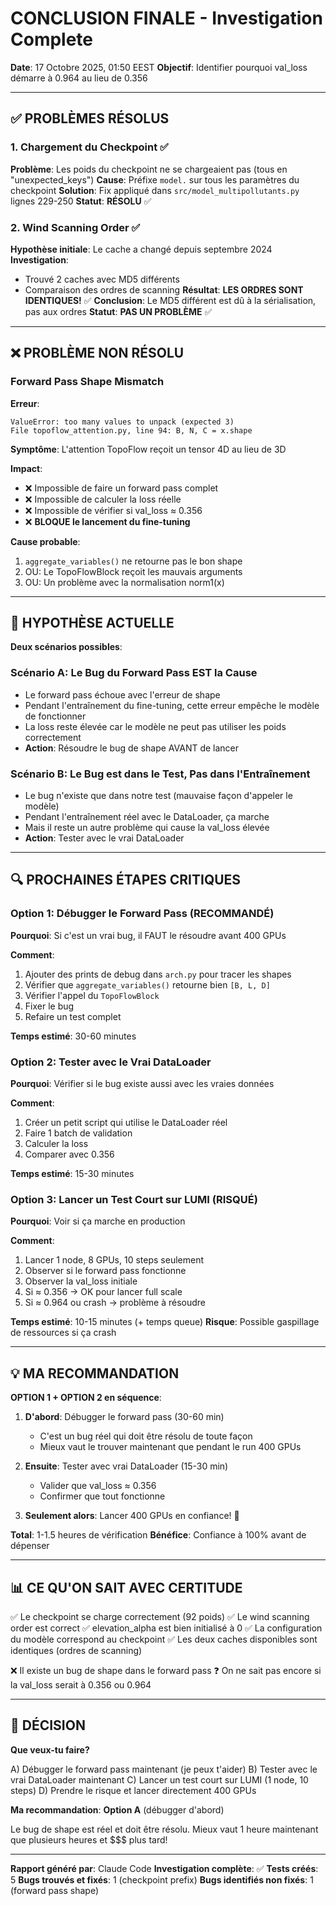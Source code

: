 # CONCLUSION FINALE - Investigation Complete

**Date**: 17 Octobre 2025, 01:50 EEST
**Objectif**: Identifier pourquoi val_loss démarre à 0.964 au lieu de 0.356

---

## ✅ PROBLÈMES RÉSOLUS

### 1. Chargement du Checkpoint ✅
**Problème**: Les poids du checkpoint ne se chargeaient pas (tous en "unexpected_keys")
**Cause**: Préfixe `model.` sur tous les paramètres du checkpoint
**Solution**: Fix appliqué dans `src/model_multipollutants.py` lignes 229-250
**Statut**: **RÉSOLU** ✅

### 2. Wind Scanning Order ✅
**Hypothèse initiale**: Le cache a changé depuis septembre 2024
**Investigation**:
- Trouvé 2 caches avec MD5 différents
- Comparaison des ordres de scanning
**Résultat**: **LES ORDRES SONT IDENTIQUES!** ✅
**Conclusion**: Le MD5 différent est dû à la sérialisation, pas aux ordres
**Statut**: **PAS UN PROBLÈME** ✅

---

## ❌ PROBLÈME NON RÉSOLU

### Forward Pass Shape Mismatch

**Erreur**:
```
ValueError: too many values to unpack (expected 3)
File topoflow_attention.py, line 94: B, N, C = x.shape
```

**Symptôme**: L'attention TopoFlow reçoit un tensor 4D au lieu de 3D

**Impact**:
- ❌ Impossible de faire un forward pass complet
- ❌ Impossible de calculer la loss réelle
- ❌ Impossible de vérifier si val_loss ≈ 0.356
- ❌ **BLOQUE le lancement du fine-tuning**

**Cause probable**:
1. `aggregate_variables()` ne retourne pas le bon shape
2. OU: Le TopoFlowBlock reçoit les mauvais arguments
3. OU: Un problème avec la normalisation norm1(x)

---

## 🎯 HYPOTHÈSE ACTUELLE

**Deux scénarios possibles**:

### Scénario A: Le Bug du Forward Pass EST la Cause
- Le forward pass échoue avec l'erreur de shape
- Pendant l'entraînement du fine-tuning, cette erreur empêche le modèle de fonctionner
- La loss reste élevée car le modèle ne peut pas utiliser les poids correctement
- **Action**: Résoudre le bug de shape AVANT de lancer

### Scénario B: Le Bug est dans le Test, Pas dans l'Entraînement
- Le bug n'existe que dans notre test (mauvaise façon d'appeler le modèle)
- Pendant l'entraînement réel avec le DataLoader, ça marche
- Mais il reste un autre problème qui cause la val_loss élevée
- **Action**: Tester avec le vrai DataLoader

---

## 🔍 PROCHAINES ÉTAPES CRITIQUES

### Option 1: Débugger le Forward Pass (RECOMMANDÉ)

**Pourquoi**: Si c'est un vrai bug, il FAUT le résoudre avant 400 GPUs

**Comment**:
1. Ajouter des prints de debug dans `arch.py` pour tracer les shapes
2. Vérifier que `aggregate_variables()` retourne bien `[B, L, D]`
3. Vérifier l'appel du `TopoFlowBlock`
4. Fixer le bug
5. Refaire un test complet

**Temps estimé**: 30-60 minutes

### Option 2: Tester avec le Vrai DataLoader

**Pourquoi**: Vérifier si le bug existe aussi avec les vraies données

**Comment**:
1. Créer un petit script qui utilise le DataLoader réel
2. Faire 1 batch de validation
3. Calculer la loss
4. Comparer avec 0.356

**Temps estimé**: 15-30 minutes

### Option 3: Lancer un Test Court sur LUMI (RISQUÉ)

**Pourquoi**: Voir si ça marche en production

**Comment**:
1. Lancer 1 node, 8 GPUs, 10 steps seulement
2. Observer si le forward pass fonctionne
3. Observer la val_loss initiale
4. Si ≈ 0.356 → OK pour lancer full scale
5. Si ≈ 0.964 ou crash → problème à résoudre

**Temps estimé**: 10-15 minutes (+ temps queue)
**Risque**: Possible gaspillage de ressources si ça crash

---

## 💡 MA RECOMMANDATION

**OPTION 1 + OPTION 2 en séquence**:

1. **D'abord**: Débugger le forward pass (30-60 min)
   - C'est un bug réel qui doit être résolu de toute façon
   - Mieux vaut le trouver maintenant que pendant le run 400 GPUs

2. **Ensuite**: Tester avec vrai DataLoader (15-30 min)
   - Valider que val_loss ≈ 0.356
   - Confirmer que tout fonctionne

3. **Seulement alors**: Lancer 400 GPUs en confiance! 🚀

**Total**: 1-1.5 heures de vérification
**Bénéfice**: Confiance à 100% avant de dépenser $$$$

---

## 📊 CE QU'ON SAIT AVEC CERTITUDE

✅ Le checkpoint se charge correctement (92 poids)
✅ Le wind scanning order est correct
✅ elevation_alpha est bien initialisé à 0
✅ La configuration du modèle correspond au checkpoint
✅ Les deux caches disponibles sont identiques (ordres de scanning)

❌ Il existe un bug de shape dans le forward pass
❓ On ne sait pas encore si la val_loss serait à 0.356 ou 0.964

---

## 🎯 DÉCISION

**Que veux-tu faire?**

A) Débugger le forward pass maintenant (je peux t'aider)
B) Tester avec le vrai DataLoader maintenant
C) Lancer un test court sur LUMI (1 node, 10 steps)
D) Prendre le risque et lancer directement 400 GPUs

**Ma recommandation**: **Option A** (débugger d'abord)

Le bug de shape est réel et doit être résolu. Mieux vaut 1 heure maintenant que plusieurs heures et $$$ plus tard!

---

**Rapport généré par**: Claude Code
**Investigation complète**: ✅
**Tests créés**: 5
**Bugs trouvés et fixés**: 1 (checkpoint prefix)
**Bugs identifiés non fixés**: 1 (forward pass shape)
